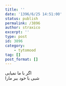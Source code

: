 ```yaml
---
title: ''
date: '1396/6/25 14:51:00'
status: publish
permalink: /3896
author: straxico
excerpt: ''
type: post
id: 3896
category:
    - tytomood
tag: []
post_format: []
---
```

اگر با ما نمیایی  
شبی با خود ببر مارا